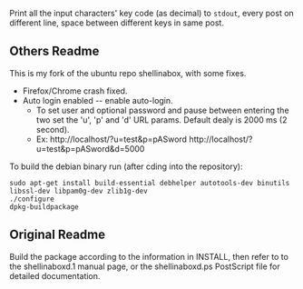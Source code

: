 Print all the input characters' key code (as decimal) to `stdout`, every post on different line, space between different keys in same post.

Others Readme
---
This is my fork of the ubuntu repo shellinabox, with some fixes.

  * Firefox/Chrome crash fixed.
  * Auto login enabled -- enable auto-login.
     - To set user and optional password and pause between entering the two
       set the 'u', 'p' and 'd' URL params. Default dealy is 2000 ms (2 second).
     - Ex: http://localhost/?u=test&p=pASword
           http://localhost/?u=test&p=pASword&d=5000


To build the debian binary run (after cding into the repository):
```
sudo apt-get install build-essential debhelper autotools-dev binutils libssl-dev libpam0g-dev zlib1g-dev
./configure
dpkg-buildpackage
```
Original Readme
---
Build the package according to the information in INSTALL, then refer to
to the shellinaboxd.1 manual page, or the shellinaboxd.ps PostScript file
for detailed documentation.
